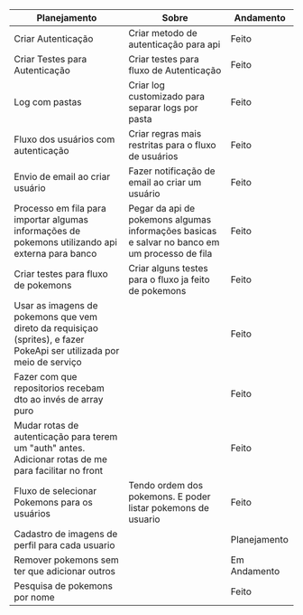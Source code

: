 | Planejamento                                                                                                          | Sobre                                                                                         | Andamento    |
|-----------------------------------------------------------------------------------------------------------------------|-----------------------------------------------------------------------------------------------|--------------|
| Criar Autenticação                                                                                                    | Criar metodo de autenticação para api                                                         | Feito        | 
| Criar Testes para Autenticação                                                                                        | Criar testes para fluxo de Autenticação                                                       | Feito        | 
| Log com pastas                                                                                                        | Criar log customizado para separar logs por pasta                                             | Feito        |
| Fluxo dos usuários com autenticação                                                                                   | Criar regras mais restritas para o fluxo de usuários                                          | Feito        |
| Envio de email ao criar usuário                                                                                       | Fazer notificação de email ao criar um usuário                                                | Feito        | 
| Processo em fila para importar algumas informações de pokemons utilizando api externa para banco                      | Pegar da api de pokemons algumas informações basicas e salvar no banco em um processo de fila | Feito        |
| Criar testes para fluxo de pokemons                                                                                   | Criar alguns testes para o fluxo ja feito de pokemons                                         | Feito        |
| Usar as imagens de pokemons que vem direto da requisiçao (sprites), e fazer PokeApi ser utilizada por meio de serviço |                                                                                               | Feito        |
| Fazer com que repositorios recebam dto ao invés de array puro                                                         |                                                                                               | Feito        |
| Mudar rotas de autenticação para terem um "auth" antes. Adicionar rotas de me para facilitar no front                 |                                                                                               | Feito        |
| Fluxo de selecionar Pokemons para os usuários                                                                         | Tendo ordem dos pokemons. E poder listar pokemons de usuario                                  | Feito        |
| Cadastro de imagens de perfil para cada usuario                                                                       |                                                                                               | Planejamento |
| Remover pokemons sem ter que adicionar outros                                                                         |                                                                                               | Em Andamento |
| Pesquisa de pokemons por nome                                                                                         |                                                                                               | Feito        |
